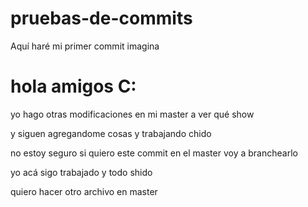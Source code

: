 # pruebas-de-commits

Aquí haré mi primer commit
imagina <h1> hola amigos C: </h1>

yo hago otras modificaciones en mi master a ver qué show

y siguen agregandome cosas y trabajando chido

no estoy seguro si quiero este commit en el master
voy a branchearlo

yo acá sigo trabajado y todo shido

quiero hacer otro archivo en master 
